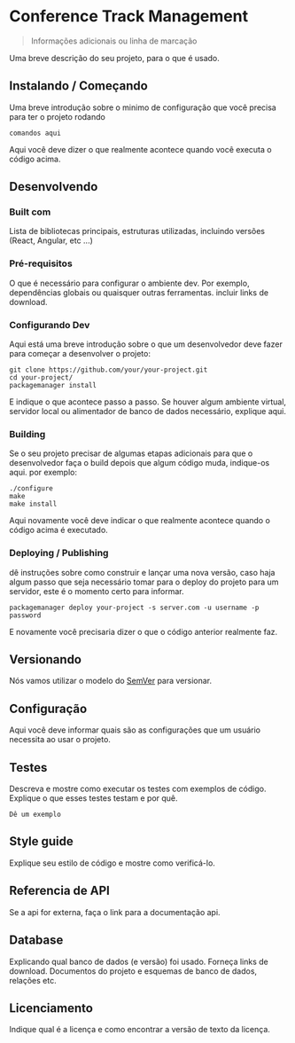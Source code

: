 # Conference Track Management
> Informações adicionais ou linha de marcação

Uma breve descrição do seu projeto, para o que é usado.

## Instalando / Começando

Uma breve introdução sobre o minimo de configuração que você precisa para ter o projeto rodando

```shell
comandos aqui
```

Aqui você deve dizer o que realmente acontece quando você executa o código acima.

## Desenvolvendo

### Built com
Lista de bibliotecas principais, estruturas utilizadas, incluindo versões (React, Angular, etc ...)

### Pré-requisitos
O que é necessário para configurar o ambiente dev. Por exemplo, dependências globais ou quaisquer outras ferramentas. incluir links de download.


### Configurando Dev

Aqui está uma breve introdução sobre o que um desenvolvedor deve fazer para começar a desenvolver o projeto:

```shell
git clone https://github.com/your/your-project.git
cd your-project/
packagemanager install
```

E indique o que acontece passo a passo. Se houver algum ambiente virtual, servidor local ou alimentador de banco de dados necessário, explique aqui.

### Building

Se o seu projeto precisar de algumas etapas adicionais para que o desenvolvedor faça o build depois que algum código muda, indique-os aqui. por exemplo:

```shell
./configure
make
make install
```

Aqui novamente você deve indicar o que realmente acontece quando o código acima é executado.

### Deploying / Publishing
dê instruções sobre como construir e lançar uma nova versão, caso haja algum passo que seja necessário tomar para o deploy do projeto para um servidor, este é o momento certo para informar.

```shell
packagemanager deploy your-project -s server.com -u username -p password
```

E novamente você precisaria dizer o que o código anterior realmente faz.

## Versionando

Nós vamos utilizar o modelo do [SemVer](http://semver.org/) para versionar. 


## Configuração

Aqui você deve informar quais são as configurações que um usuário necessita ao usar o projeto.

## Testes

Descreva e mostre como executar os testes com exemplos de código.
Explique o que esses testes testam e por quê.

```shell
Dê um exemplo
```

## Style guide

Explique seu estilo de código e mostre como verificá-lo.

## Referencia de API

Se a api for externa, faça o link para a documentação api.


## Database

Explicando qual banco de dados (e versão) foi usado. Forneça links de download.
Documentos do projeto e esquemas de banco de dados, relações etc.

## Licenciamento

Indique qual é a licença e como encontrar a versão de texto da licença.
